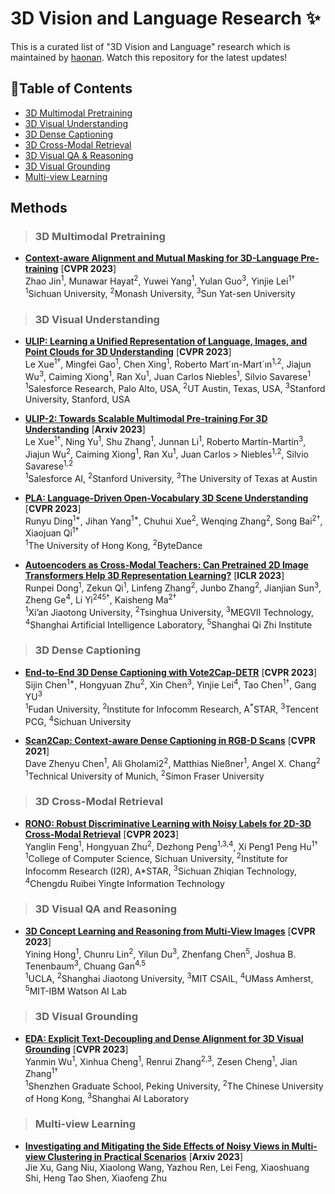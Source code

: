 # 3D Vision and Language Research ✨
This is a curated list of "3D Vision and Language" research which is maintained by [haonan](https://github.com/zchoi). Watch this repository for the latest updates!

## 🍃Table of Contents
- [3D Multimodal Pretraining](#3D-multimodal-pretraining)
- [3D Visual Understanding](#3D-visual-understanding)
- [3D Dense Captioning](#3D-dense-captioning)
- [3D Cross-Modal Retrieval](#3D-cross-modal-retrieval)
- [3D Visual QA & Reasoning](#3d-visual-qa-and-reasoning)
- [3D Visual Grounding](#3D-visual-grounding)
- [Multi-view Learning](#multi-view-learning)

## Methods

> ### 3D Multimodal Pretraining

* [**Context-aware Alignment and Mutual Masking for 3D-Language Pre-training**](https://openaccess.thecvf.com/content/CVPR2023/papers/Jin_Context-Aware_Alignment_and_Mutual_Masking_for_3D-Language_Pre-Training_CVPR_2023_paper.pdf) [**CVPR 2023**] <br>
Zhao Jin<sup>1</sup>, Munawar Hayat<sup>2</sup>, Yuwei Yang<sup>1</sup>, Yulan Guo<sup>3</sup>, Yinjie Lei<sup>1†</sup><br>
<sup>1</sup>Sichuan University, <sup>2</sup>Monash University, <sup>3</sup>Sun Yat-sen University


> ### 3D Visual Understanding

* [**ULIP: Learning a Unified Representation of Language, Images, and Point Clouds for 3D Understanding**](https://arxiv.org/pdf/2212.05171.pdf) [**CVPR 2023**] <br>
Le Xue<sup>1†</sup>, Mingfei Gao<sup>1</sup>, Chen Xing<sup>1</sup>, Roberto Mart´ın-Mart´ın<sup>1,2</sup>, Jiajun Wu<sup>3</sup>, Caiming Xiong<sup>1</sup>, Ran Xu<sup>1</sup>, Juan Carlos Niebles<sup>1</sup>, Silvio Savarese<sup>1</sup><br>
<sup>1</sup>Salesforce Research, Palo Alto, USA, <sup>2</sup>UT Austin, Texas, USA, <sup>3</sup>Stanford University, Stanford, USA

* [**ULIP-2: Towards Scalable Multimodal Pre-training For 3D Understanding**](https://arxiv.org/pdf/2305.08275.pdf) [**Arxiv 2023**] <br>
Le Xue<sup>1†</sup>, Ning Yu<sup>1</sup>, Shu Zhang<sup>1</sup>, Junnan Li<sup>1</sup>, Roberto Martín-Martín<sup>3</sup>, Jiajun Wu<sup>2</sup>, Caiming Xiong<sup>1</sup>, Ran Xu<sup>1</sup>, Juan Carlos > Niebles<sup>1,2</sup>, Silvio Savarese<sup>1,2</sup><br>
<sup>1</sup>Salesforce AI, <sup>2</sup>Stanford University, <sup>3</sup>The University of Texas at Austin

* [**PLA: Language-Driven Open-Vocabulary 3D Scene Understanding**](https://openaccess.thecvf.com/content/CVPR2023/papers/Ding_PLA_Language-Driven_Open-Vocabulary_3D_Scene_Understanding_CVPR_2023_paper.pdf) [**CVPR 2023**] <br>
Runyu Ding<sup>1*</sup>, Jihan Yang<sup>1*</sup>, Chuhui Xue<sup>2</sup>, Wenqing Zhang<sup>2</sup>, Song Bai<sup>2†</sup>, Xiaojuan Qi<sup>1†</sup><br>
<sup>1</sup>The University of Hong Kong, <sup>2</sup>ByteDance

* [**Autoencoders as Cross-Modal Teachers: Can Pretrained 2D Image Transformers Help 3D Representation Learning?**](https://openreview.net/pdf?id=8Oun8ZUVe8N) [**ICLR 2023**] <br>
Runpei Dong<sup>1</sup>, Zekun Qi<sup>1</sup>, Linfeng Zhang<sup>2</sup>, Junbo Zhang<sup>2</sup>, Jianjian Sun<sup>3</sup>, Zheng Ge<sup>4</sup>,
Li Yi<sup>245†</sup>, Kaisheng Ma<sup>2†</sup><br>
<sup>1</sup>Xi’an Jiaotong University, <sup>2</sup>Tsinghua University, <sup>3</sup>MEGVII Technology, <sup>4</sup>Shanghai Artificial Intelligence Laboratory, <sup>5</sup>Shanghai Qi Zhi Institute



> ### 3D Dense Captioning
* [**End-to-End 3D Dense Captioning with Vote2Cap-DETR**](https://arxiv.org/pdf/2301.02508.pdf) [**CVPR 2023**] <br>
Sijin Chen<sup>1*</sup>, Hongyuan Zhu<sup>2</sup>, Xin Chen<sup>3</sup>, Yinjie Lei<sup>4</sup>, Tao Chen<sup>1†</sup>, Gang YU<sup>3</sup><br>
<sup>1</sup>Fudan University, <sup>2</sup>Institute for Infocomm Research, A<sup>*</sup>STAR, <sup>3</sup>Tencent PCG, <sup>4</sup>Sichuan University

* [**Scan2Cap: Context-aware Dense Captioning in RGB-D Scans**](https://openaccess.thecvf.com/content/CVPR2021/papers/Chen_Scan2Cap_Context-Aware_Dense_Captioning_in_RGB-D_Scans_CVPR_2021_paper.pdf) [**CVPR 2021**] <br>
Dave Zhenyu Chen<sup>1</sup>, Ali Gholami2<sup>2</sup>, Matthias Nießner<sup>1</sup>, Angel X. Chang<sup>2</sup><br>
<sup>1</sup>Technical University of Munich, <sup>2</sup>Simon Fraser University


> ### 3D Cross-Modal Retrieval
* [**RONO: Robust Discriminative Learning with Noisy Labels for 2D-3D Cross-Modal Retrieval**](https://openaccess.thecvf.com/content/CVPR2023/papers/Feng_RONO_Robust_Discriminative_Learning_With_Noisy_Labels_for_2D-3D_Cross-Modal_CVPR_2023_paper.pdf) [**CVPR 2023**] <br>
Yanglin Feng<sup>1</sup>, Hongyuan Zhu<sup>2</sup>, Dezhong Peng<sup>1,3,4</sup>, Xi Peng1 Peng Hu<sup>1†</sup><br>
<sup>1</sup>College of Computer Science, Sichuan University, <sup>2</sup>Institute for Infocomm Research (I2R), A*STAR, <sup>3</sup>Sichuan Zhiqian Technology, <sup>4</sup>Chengdu Ruibei Yingte Information Technology

> ### 3D Visual QA and Reasoning
* [**3D Concept Learning and Reasoning from Multi-View Images**](https://openaccess.thecvf.com/content/CVPR2023/papers/Hong_3D_Concept_Learning_and_Reasoning_From_Multi-View_Images_CVPR_2023_paper.pdf) [**CVPR 2023**] <br>
Yining Hong<sup>1</sup>, Chunru Lin<sup>2</sup>, Yilun Du<sup>3</sup>, Zhenfang Chen<sup>5</sup>, Joshua B. Tenenbaum<sup>3</sup>, Chuang Gan<sup>4,5</sup><br>
<sup>1</sup>UCLA, <sup>2</sup>Shanghai Jiaotong University, <sup>3</sup>MIT CSAIL, <sup>4</sup>UMass Amherst, <sup>5</sup>MIT-IBM Watson AI Lab

> ### 3D Visual Grounding
* [**EDA: Explicit Text-Decoupling and Dense Alignment for 3D Visual Grounding**](https://openaccess.thecvf.com/content/CVPR2023/papers/Wu_EDA_Explicit_Text-Decoupling_and_Dense_Alignment_for_3D_Visual_Grounding_CVPR_2023_paper.pdf) [**CVPR 2023**] <br>
Yanmin Wu<sup>1</sup>, Xinhua Cheng<sup>1</sup>, Renrui Zhang<sup>2,3</sup>, Zesen Cheng<sup>1</sup>, Jian Zhang<sup>1†</sup><br>
<sup>1</sup>Shenzhen Graduate School, Peking University, <sup>2</sup>The Chinese University of Hong Kong, <sup>3</sup>Shanghai AI Laboratory

> ### Multi-view Learning
* [**Investigating and Mitigating the Side Effects of Noisy Views in Multi-view Clustering in Practical Scenarios**](https://arxiv.org/pdf/2303.17245.pdf) [**Arxiv 2023**] <br>
Jie Xu, Gang Niu, Xiaolong Wang, Yazhou Ren, Lei Feng, Xiaoshuang Shi, Heng Tao Shen, Xiaofeng Zhu
